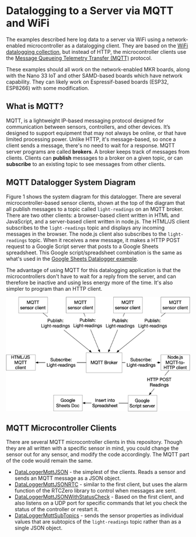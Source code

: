 # Datalogging to a Server via MQTT and WiFi

The examples described here log data to a server via WiFi using a network-enabled microcontroller as a datalogging client. They are based on the [WiFi datalogging collection](wifi-datalogger), but instead of HTTP, the microcontroller clients use the [Message Queueing Telemetry Transfer (MQTT)](https://tigoe.github.io/mqtt-examples/) protocol.

These examples should all work on the network-enabled MKR boards, along with the Nano 33 IoT and other SAMD-based boards which have network capability. They can likely work on Espressif-based boards (ESP32, ESP8266) with some modification.

## What is MQTT? 

MQTT, is a lightweight IP-based messaging protocol designed for communication between sensors, controllers, and other devices. It’s designed to support equipment that may not always be online, or that have limited processing power. Unlike HTTP, it's message-based, so once a client sends a message, there's no need to wait for a response. MQTT server programs are called **brokers**. A broker keeps track of messages from clients. Clients can **publish** messages to a broker on a given topic, or can **subscribe** to an existing topic to see messages from other clients. 

## MQTT Datalogger System Diagram

Figure 1 shows the system diagram for this datalogger. There are several microcontroller-based sensor clients, shown at the top of the diagram that all publish messages to a topic called `light-readings` on an MQTT broker. There are two other clients: a browser-based client written in HTML and JavaScript, and a server-based client written in node.js. The HTML/JS client subscribes to the `light-readings` topic and displays any incoming messages in the browser. The node.js client also subscribes to the `light-readings` topic. When it receives a new message, it makes a HTTP POST request to a Google Script server that posts to a Google Sheets spreadsheet. This Google script/spreadsheet combination is the same as what's used in the [Google Sheets Datalogger example](https://tigoe.github.io/DataloggingExamples/wifi-datalogger#google-sheets-datalogger). 

The advantage of using MQTT for this datalogging application is that the microcontrollers don't have to wait for a reply from the server, and can therefore be inactive and using less energy more of the time. It's also simpler to program than an HTTP client.

![Figure 1. System diagram of the MQTT datalogger](images/mqtt-to-http-datalogger.png)

## MQTT Microcontroller Clients

There are several MQTT microcontroller clients in this repository. Though they are all written with a specific sensor in mind, you could change the sensor out for any sensor, and modify the code accordingly. The MQTT part of the code would remain the same.

* [DataLoggerMqttJSON](https://github.com/tigoe/DataloggingExamples/tree/main/MQTTDatalogger/DataLoggerMqttJSON) - the simplest of the clients. Reads a sensor and sends an MQTT message as a JSON object. 
* [DataLoggerMqttJSONRTC](https://github.com/tigoe/DataloggingExamples/tree/main/MQTTDatalogger/DataLoggerMqttJSONRTC) - similar to the first client, but uses the alarm function of the RTCZero library to control when messages are sent. 
* [DataLoggerMqttJSONWithStatusCheck](https://github.com/tigoe/DataloggingExamples/tree/main/MQTTDatalogger/DataLoggerMqttJSONWithStatusCheck) - Based on the first client, and also listens on a UDP port for specific commands that let you check the status of the controller or restart it.
* [DataLoggerMqttSubTopics](https://github.com/tigoe/DataloggingExamples/tree/main/MQTTDatalogger/DataLoggerMqttSubTopics) - sends the sensor properties as individual values that are subtopics of the `light-readings` topic rather than as a single JSON object. 

